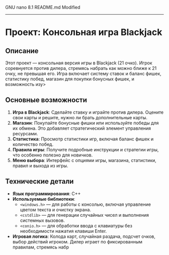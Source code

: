   GNU nano 8.1                                                                                                                       README.md                                                                                                                       Modified

---

# Проект: Консольная игра Blackjack

## Описание

Этот проект — консольная версия игры в Blackjack (21 очко). Игрок соревнуется против дилера, стремясь набрать как можно ближе к 21 очку, не превышая его. Игра включает систему ставок и баланс фишек, статистику побед, магазин для покупки бонусных фишек, и возможность изу>

## Основные возможности

1. **Игра в Blackjack**: Сделайте ставку и играйте против дилера. Оцените свои карты и решите, нужно ли брать дополнительные карты.
2. **Магазин**: Покупайте бонусные фишки или используйте победы для их обмена. Это добавляет стратегический элемент управления ресурсами.
3. **Статистика**: Просмотр статистики игр, включая баланс фишек и количество побед.
4. **Правила игры**: Получите подробные инструкции и стратегии игры, что особенно полезно для новичков.
5. **Меню выбора**: Интерфейс с опциями игры, магазина, статистики, правил и выхода из игры.

## Технические детали

- **Язык программирования**: C++
- **Используемые библиотеки**:
  - `<windows.h>` — для работы с консолью, включая управление цветом текста и очистку экрана.
  - `<cstdlib>` — для генерации случайных чисел и выполнения системных вызовов.
  - `<conio.h>` — для обработки ввода с клавиатуры без необходимости нажатия клавиши Enter.
- **Игровая логика**: Колода карт, случайная раздача, подсчет очков, выбор действий игроком. Дилер играет по фиксированным правилам, стремясь набр








